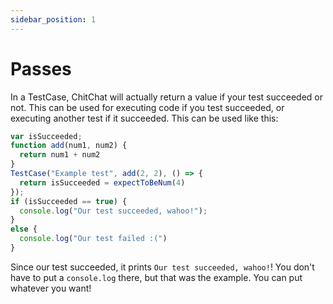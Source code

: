 ```yaml
---
sidebar_position: 1
---
```

# Passes

In a TestCase, ChitChat will actually return a value if your test succeeded or not. This can be used for executing code if you test succeeded, or executing another test if it succeeded. This can be used like this:

``` javascript
var isSucceeded;
function add(num1, num2) {
  return num1 + num2
}
TestCase("Example test", add(2, 2), () => {
  return isSucceeded = expectToBeNum(4)
});
if (isSucceeded == true) {
  console.log("Our test succeeded, wahoo!");
}
else {
  console.log("Our test failed :(")
}
```
Since our test succeeded, it prints `Our test succeeded, wahoo!`! You don't have to put a `console.log` there, but that was the example. You can put whatever you want!
